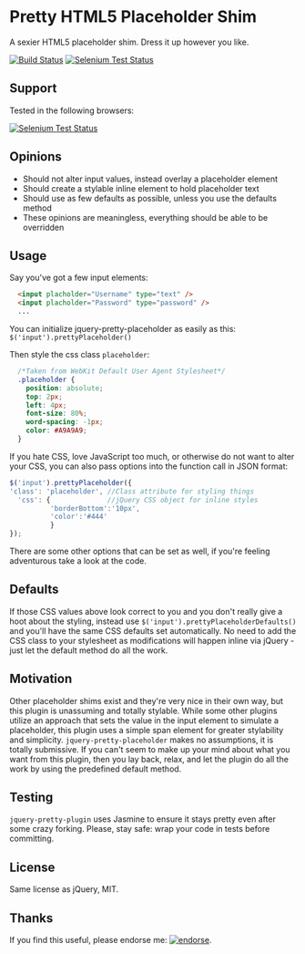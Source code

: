 Pretty HTML5 Placeholder Shim
=======================

A sexier HTML5 placeholder shim. Dress it up however you like.

[![Build Status](https://travis-ci.org/tylermauthe/jquery-pretty-placeholder.png?branch=master)](https://travis-ci.org/tylermauthe/jquery-pretty-placeholder)
[![Selenium Test Status](https://saucelabs.com/buildstatus/prettyplaceholder)](https://saucelabs.com/u/prettyplaceholder)

## Support
Tested in the following browsers:

[![Selenium Test Status](https://saucelabs.com/browser-matrix/prettyplaceholder.svg)](https://saucelabs.com/u/prettyplaceholder)

## Opinions
* Should not alter input values, instead overlay a placeholder element
* Should create a stylable inline element to hold placeholder text
* Should use as few defaults as possible, unless you use the defaults method
* These opinions are meaningless, everything should be able to be overridden

## Usage
Say you've got a few input elements:
```html
  <input placholder="Username" type="text" />
  <input placholder="Password" type="password" />
  ...
```
You can initialize jquery-pretty-placeholder as easily as this: `$('input').prettyPlaceholder()`

Then style the css class `placeholder`:
```css
  /*Taken from WebKit Default User Agent Stylesheet*/
  .placeholder {
    position: absolute;
    top: 2px;
    left: 4px;
    font-size: 80%;
    word-spacing: -1px;
    color: #A9A9A9;
  }
```

If you hate CSS, love JavaScript too much, or otherwise do not want to alter your CSS, you can also pass options into the function call in JSON format:
```javascript
$('input').prettyPlaceholder({
'class': 'placeholder', //Class attribute for styling things
  'css': {              //jQuery CSS object for inline styles
          'borderBottom':'10px',
          'color':'#444'
          }
});
```
There are some other options that can be set as well, if you're feeling adventurous take a look at the code.

## Defaults
If those CSS values above look correct to you and you don't really give a hoot about the styling, instead use `$('input').prettyPlaceholderDefaults()` and you'll have the same CSS defaults set automatically. No need to add the CSS class to your stylesheet as modifications will happen inline via jQuery - just let the default method do all the work.

## Motivation
Other placeholder shims exist and they're very nice in their own way, but this plugin is unassuming and totally stylable. While some other plugins utilize an approach that sets the value in the input element to simulate a placeholder, this plugin uses a simple span element for greater stylability and simplicity. `jquery-pretty-placeholder` makes no assumptions, it is totally submissive. If you can't seem to make up your mind about what you want from this plugin, then you lay back, relax, and let the plugin do all the work by using the predefined default method.

## Testing
`jquery-pretty-plugin` uses Jasmine to ensure it stays pretty even after some crazy forking. Please, stay safe: wrap your code in tests before committing.

## License
Same license as jQuery, MIT.

## Thanks
If you find this useful, please endorse me: [![endorse](https://api.coderwall.com/tylermauthe/endorsecount.png)](https://coderwall.com/tylermauthe).
